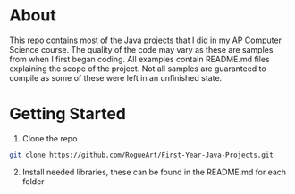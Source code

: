 # About

This repo contains most of the Java projects that I did in my AP Computer Science course. The quality of the code may vary as these are samples from when I first began coding. All examples contain README.md files explaining the scope of the project. Not all samples are guaranteed to compile as some of these were left in an unfinished state.

# Getting Started

1. Clone the repo
```sh
git clone https://github.com/RogueArt/First-Year-Java-Projects.git
```
2. Install needed libraries, these can be found in the README.md for each folder
